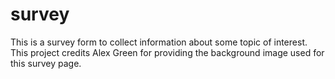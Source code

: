 # survey
This is a survey form to collect information about some topic of interest.
This project credits Alex Green for providing the
background image used for this survey page.